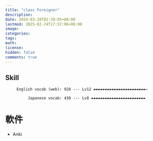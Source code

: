 ```yaml
---
title: "class Foreigner"
description: 
date: 2024-03-28T02:39:05+08:00
lastmod: 2025-02-24T17:57:06+08:00
image: 
categories: 
tags: 
math: 
license: 
hidden: false
comments: true
---
```

## Skill

         English vocab (web): 928 --- Lv12 ▰▰▰▰▰▰▰▰▰▰▰▰▰▰▰▰▰▰▰▰▰▰▰▱

              Japanese vocab: 430 --- Lv8 ▰▰▰▰▰▰▰▰▰▰▰▰▰▰▰▰▰▰▰▰▰▰▰▰

# 軟件
- Anki

